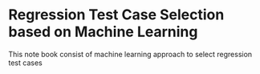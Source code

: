 # Regression Test Case Selection based on Machine Learning
This note book consist of machine learning approach to select regression test cases
